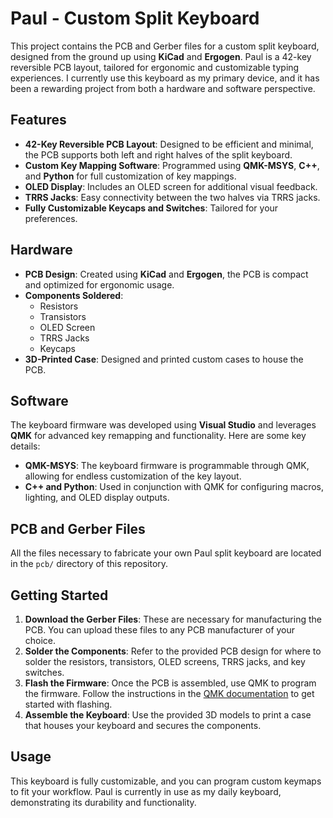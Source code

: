 # Paul - Custom Split Keyboard

This project contains the PCB and Gerber files for a custom split keyboard, designed from the ground up using **KiCad** and **Ergogen**. Paul is a 42-key reversible PCB layout, tailored for ergonomic and customizable typing experiences. I currently use this keyboard as my primary device, and it has been a rewarding project from both a hardware and software perspective.

## Features
- **42-Key Reversible PCB Layout**: Designed to be efficient and minimal, the PCB supports both left and right halves of the split keyboard.
- **Custom Key Mapping Software**: Programmed using **QMK-MSYS**, **C++**, and **Python** for full customization of key mappings.
- **OLED Display**: Includes an OLED screen for additional visual feedback.
- **TRRS Jacks**: Easy connectivity between the two halves via TRRS jacks.
- **Fully Customizable Keycaps and Switches**: Tailored for your preferences.

## Hardware
- **PCB Design**: Created using **KiCad** and **Ergogen**, the PCB is compact and optimized for ergonomic usage.
- **Components Soldered**:
  - Resistors
  - Transistors
  - OLED Screen
  - TRRS Jacks
  - Keycaps
- **3D-Printed Case**: Designed and printed custom cases to house the PCB.

## Software
The keyboard firmware was developed using **Visual Studio** and leverages **QMK** for advanced key remapping and functionality. Here are some key details:
- **QMK-MSYS**: The keyboard firmware is programmable through QMK, allowing for endless customization of the key layout.
- **C++ and Python**: Used in conjunction with QMK for configuring macros, lighting, and OLED display outputs.

## PCB and Gerber Files
All the files necessary to fabricate your own Paul split keyboard are located in the `pcb/` directory of this repository.

## Getting Started
1. **Download the Gerber Files**: These are necessary for manufacturing the PCB. You can upload these files to any PCB manufacturer of your choice.
2. **Solder the Components**: Refer to the provided PCB design for where to solder the resistors, transistors, OLED screens, TRRS jacks, and key switches.
3. **Flash the Firmware**: Once the PCB is assembled, use QMK to program the firmware. Follow the instructions in the [QMK documentation](https://docs.qmk.fm/#/newbs) to get started with flashing.
4. **Assemble the Keyboard**: Use the provided 3D models to print a case that houses your keyboard and secures the components.

## Usage
This keyboard is fully customizable, and you can program custom keymaps to fit your workflow. Paul is currently in use as my daily keyboard, demonstrating its durability and functionality.
